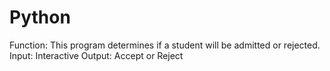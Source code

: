 # Python
Function: This program determines if a student will be admitted or rejected. Input:  Interactive Output: Accept or Reject
